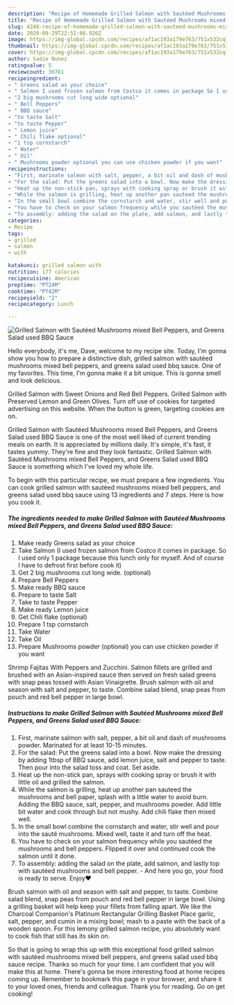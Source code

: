 ```yaml
---
description: "Recipe of Homemade Grilled Salmon with Sautéed Mushrooms mixed Bell Peppers, and Greens Salad used BBQ Sauce"
title: "Recipe of Homemade Grilled Salmon with Sautéed Mushrooms mixed Bell Peppers, and Greens Salad used BBQ Sauce"
slug: 4248-recipe-of-homemade-grilled-salmon-with-sauteed-mushrooms-mixed-bell-peppers-and-greens-salad-used-bbq-sauce
date: 2020-09-29T22:51:08.926Z
image: https://img-global.cpcdn.com/recipes/af1ac193a179e763/751x532cq70/grilled-salmon-with-sauteed-mushrooms-mixed-bell-peppers-and-greens-salad-used-bbq-sauce-recipe-main-photo.jpg
thumbnail: https://img-global.cpcdn.com/recipes/af1ac193a179e763/751x532cq70/grilled-salmon-with-sauteed-mushrooms-mixed-bell-peppers-and-greens-salad-used-bbq-sauce-recipe-main-photo.jpg
cover: https://img-global.cpcdn.com/recipes/af1ac193a179e763/751x532cq70/grilled-salmon-with-sauteed-mushrooms-mixed-bell-peppers-and-greens-salad-used-bbq-sauce-recipe-main-photo.jpg
author: Sadie Nunez
ratingvalue: 5
reviewcount: 36761
recipeingredient:
- " Greens salad as your choice"
- " Salmon I used frozen salmon from Costco it comes in package So I used only 1 package because this lunch only for myself And of course I have to defrost first before cook it"
- "2 big mushrooms cut long wide optional"
- " Bell Peppers"
- " BBQ sauce"
- "to taste Salt"
- "to taste Pepper"
- " Lemon juice"
- " Chili flake optional"
- "1 tsp cornstarch"
- " Water"
- " Oil"
- " Mushrooms powder optional you can use chicken powder if you want"
recipeinstructions:
- "First, marinate salmon with salt, pepper, a bit oil and dash of mushrooms powder. Marinated for at least 10-15 minutes."
- "For the salad: Put the greens salad into a bowl. Now make the dressing by adding 1tbsp of BBQ sauce, add lemon juice, salt and pepper to taste. Then pour into the salad toss and coat. Set aside."
- "Heat up the non-stick pan, sprays with cooking spray or brush it with little oil and grilled the salmon."
- "While the salmon is grilling, heat up another pan sauteed the mushrooms and bell paper, splash with a little water to avoid burn. Adding the BBQ sauce, salt, pepper, and mushrooms powder. Add little bit water and cook through but not mushy. Add chili flake then mixed well."
- "In the small bowl combine the cornstarch and water, stir well and pour into the sauté mushrooms. Mixed well, taste it and turn off the heat."
- "You have to check on your salmon frequency while you sautéed the mushrooms and bell peppers. Flipped it over and continued cook the salmon until it done."
- "To assembly: adding the salad on the plate, add salmon, and lastly top with sautéed mushrooms and bell pepper.  And here you go, your food is ready to serve. Enjoy❤️"
categories:
- Recipe
tags:
- grilled
- salmon
- with

katakunci: grilled salmon with 
nutrition: 177 calories
recipecuisine: American
preptime: "PT24M"
cooktime: "PT42M"
recipeyield: "2"
recipecategory: Lunch

---
```



![Grilled Salmon with Sautéed Mushrooms mixed Bell Peppers, and Greens Salad used BBQ Sauce](https://img-global.cpcdn.com/recipes/af1ac193a179e763/751x532cq70/grilled-salmon-with-sauteed-mushrooms-mixed-bell-peppers-and-greens-salad-used-bbq-sauce-recipe-main-photo.jpg)

Hello everybody, it's me, Dave, welcome to my recipe site. Today, I'm gonna show you how to prepare a distinctive dish, grilled salmon with sautéed mushrooms mixed bell peppers, and greens salad used bbq sauce. One of my favorites. This time, I'm gonna make it a bit unique. This is gonna smell and look delicious.

Grilled Salmon with Sweet Onions and Red Bell Peppers. Grilled Salmon with Preserved Lemon and Green Olives. Turn off use of cookies for targeted advertising on this website. When the button is green, targeting cookies are on.

Grilled Salmon with Sautéed Mushrooms mixed Bell Peppers, and Greens Salad used BBQ Sauce is one of the most well liked of current trending meals on earth. It is appreciated by millions daily. It's simple, it's fast, it tastes yummy. They're fine and they look fantastic. Grilled Salmon with Sautéed Mushrooms mixed Bell Peppers, and Greens Salad used BBQ Sauce is something which I've loved my whole life.


To begin with this particular recipe, we must prepare a few ingredients. You can cook grilled salmon with sautéed mushrooms mixed bell peppers, and greens salad used bbq sauce using 13 ingredients and 7 steps. Here is how you cook it.

<!--inarticleads1-->

##### The ingredients needed to make Grilled Salmon with Sautéed Mushrooms mixed Bell Peppers, and Greens Salad used BBQ Sauce:

1. Make ready  Greens salad as your choice
1. Take  Salmon (I used frozen salmon from Costco it comes in package. So I used only 1 package because this lunch only for myself. And of course I have to defrost first before cook it)
1. Get 2 big mushrooms cut long wide. (optional)
1. Prepare  Bell Peppers
1. Make ready  BBQ sauce
1. Prepare to taste Salt
1. Take to taste Pepper
1. Make ready  Lemon juice
1. Get  Chili flake (optional)
1. Prepare 1 tsp cornstarch
1. Take  Water
1. Take  Oil
1. Prepare  Mushrooms powder (optional) you can use chicken powder if you want


Shrimp Fajitas With Peppers and Zucchini. Salmon fillets are grilled and brushed with an Asian-inspired sauce then served on fresh salad greens with snap peas tossed with Asian Vinaigrette. Brush salmon with oil and season with salt and pepper, to taste. Combine salad blend, snap peas from pouch and red bell pepper in large bowl. 

<!--inarticleads2-->

##### Instructions to make Grilled Salmon with Sautéed Mushrooms mixed Bell Peppers, and Greens Salad used BBQ Sauce:

1. First, marinate salmon with salt, pepper, a bit oil and dash of mushrooms powder. Marinated for at least 10-15 minutes.
1. For the salad: Put the greens salad into a bowl. Now make the dressing by adding 1tbsp of BBQ sauce, add lemon juice, salt and pepper to taste. Then pour into the salad toss and coat. Set aside.
1. Heat up the non-stick pan, sprays with cooking spray or brush it with little oil and grilled the salmon.
1. While the salmon is grilling, heat up another pan sauteed the mushrooms and bell paper, splash with a little water to avoid burn. Adding the BBQ sauce, salt, pepper, and mushrooms powder. Add little bit water and cook through but not mushy. Add chili flake then mixed well.
1. In the small bowl combine the cornstarch and water, stir well and pour into the sauté mushrooms. Mixed well, taste it and turn off the heat.
1. You have to check on your salmon frequency while you sautéed the mushrooms and bell peppers. Flipped it over and continued cook the salmon until it done.
1. To assembly: adding the salad on the plate, add salmon, and lastly top with sautéed mushrooms and bell pepper.  - And here you go, your food is ready to serve. Enjoy❤️


Brush salmon with oil and season with salt and pepper, to taste. Combine salad blend, snap peas from pouch and red bell pepper in large bowl. Using a grilling basket will help keep your fillets from falling apart. We like the Charcoal Companion&#39;s Platinum Rectangular Grilling Basket Place garlic, salt, pepper, and cumin in a mixing bowl; mash to a paste with the back of a wooden spoon. For this lemony grilled salmon recipe, you absolutely want to cook fish that still has its skin on. 

So that is going to wrap this up with this exceptional food grilled salmon with sautéed mushrooms mixed bell peppers, and greens salad used bbq sauce recipe. Thanks so much for your time. I am confident that you will make this at home. There's gonna be more interesting food at home recipes coming up. Remember to bookmark this page in your browser, and share it to your loved ones, friends and colleague. Thank you for reading. Go on get cooking!
